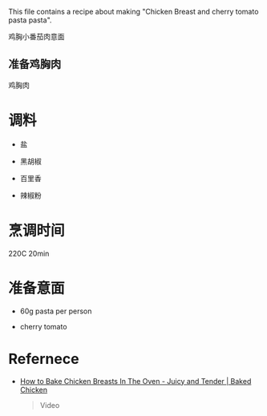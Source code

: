 This file contains a recipe about making "Chicken Breast and cherry tomato pasta pasta".

鸡胸小番茄肉意面

## 准备鸡胸肉

鸡胸肉


# 调料

- 盐

- 黑胡椒

- 百里香

- 辣椒粉

# 烹调时间

220C 20min


# 准备意面

- 60g pasta per person

- cherry tomato


# Refernece

- [How to Bake Chicken Breasts In The Oven - Juicy and Tender | Baked Chicken](https://www.youtube.com/watch?v=YAe5jDB5pJ4)

    > Video

